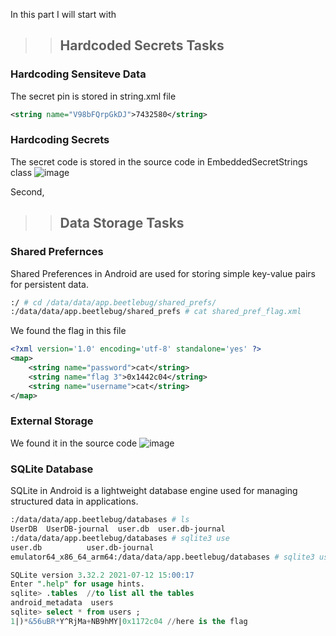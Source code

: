 In this part I will start with 
>> ## Hardcoded Secrets Tasks 

### Hardcoding Sensiteve Data 
The secret pin is stored in string.xml file 
``` XML
<string name="V98bFQrpGkDJ">7432580</string>
```
### Hardcoding Secrets 
The secret code is stored in the source code in EmbeddedSecretStrings class
![image](https://github.com/user-attachments/assets/fd1755da-543d-4ea7-816b-bb5947640fa6)

Second,

>> ## Data Storage Tasks

### Shared Prefernces 
Shared Preferences in Android are used for storing simple key-value pairs for persistent data.
```Bash
:/ # cd /data/data/app.beetlebug/shared_prefs/
:/data/data/app.beetlebug/shared_prefs # cat shared_pref_flag.xml
```
We found the flag in this file 
```XML
<?xml version='1.0' encoding='utf-8' standalone='yes' ?>
<map>
    <string name="password">cat</string>
    <string name="flag 3">0x1442c04</string>
    <string name="username">cat</string>
</map>
```
### External Storage 
We found it in the source code 
![image](https://github.com/user-attachments/assets/c634ffdd-69f6-4509-b807-c626366b11fe)
### SQLite Database 
SQLite in Android is a lightweight database engine used for managing structured data in applications.
```Bash
:/data/data/app.beetlebug/databases # ls
UserDB  UserDB-journal  user.db  user.db-journal
:/data/data/app.beetlebug/databases # sqlite3 use
user.db          user.db-journal
emulator64_x86_64_arm64:/data/data/app.beetlebug/databases # sqlite3 user.db
```
```SQL
SQLite version 3.32.2 2021-07-12 15:00:17
Enter ".help" for usage hints.
sqlite> .tables  //to list all the tables 
android_metadata  users
sqlite> select * from users ;
1|)*&56uBR*Y^RjMa+NB9hMY|0x1172c04 //here is the flag 
```
